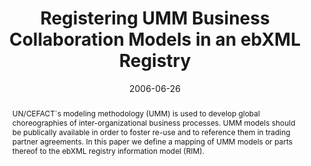 ---
abstract: UN/CEFACT´s modeling methodology (UMM) is used to develop global choreographies
  of inter-organizational business processes. UMM models should be publically available
  in order to foster re-use and to reference them in trading partner agreements. In
  this paper we define a mapping of UMM models or parts thereof to the ebXML registry
  information model (RIM).
authors:
- Birgit Hofreiter
- Christian Huemer
- Marco Zapletal
date: '2006-06-26'
featured: false
links:
- name: Publik
  url: https://publik.tuwien.ac.at/showentry.php?ID=140049&lang=2
publication: 'Talk: The 8th IEEE International Conference on E-Commerce Technology
  and The 3rd IEEE International Conference on Enterprise Computing, E-Commerce, and
  E-Services (CEC/EEE''06), San Francisco, USA; 06-26-2006 - 06-29-2006; in: "Proceedings
  of the 8th IEEE International Conference on E-Commerce Technology and the 3rd IEEE
  International Conference on Enterprise Computing, E-Commerce, and E-Services (CEC/EEE''06)",
  IEEE Computer Society, (2006), ISBN: 0-7695-2511-3; 45 - ##'
publication_types:
- '1'
publishDate: '2006-06-26'
title: Registering UMM Business Collaboration Models in an ebXML Registry
url_pdf: http://publik.tuwien.ac.at/files/hidden/pub-inf_3613_610aa45fb0d0b625a02d3f3611ee52d3.pdf
---